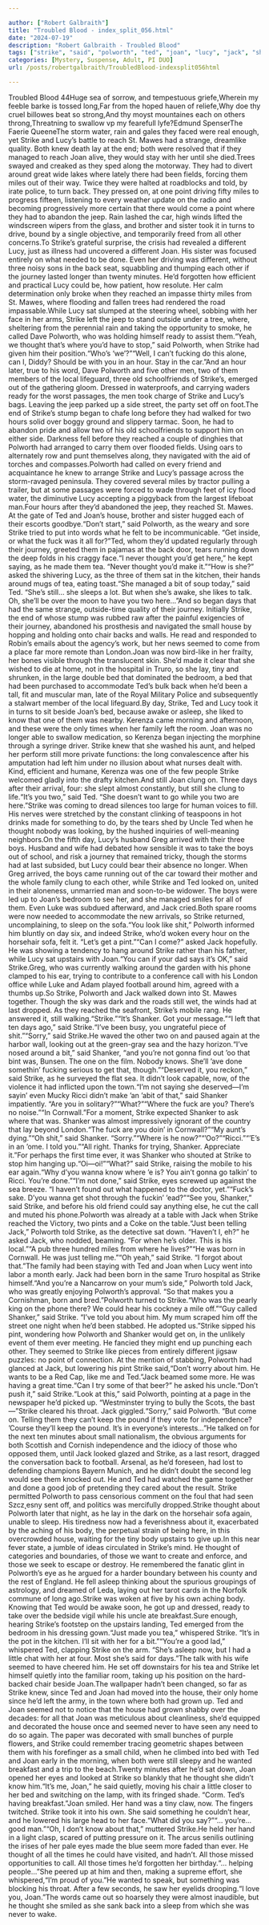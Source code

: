 ```yaml
---

author: ["Robert Galbraith"]
title: "Troubled Blood - index_split_056.html"
date: "2024-07-19"
description: "Robert Galbraith - Troubled Blood"
tags: ["strike", "said", "polworth", "ted", "joan", "lucy", "jack", "shanker", "thought", "two", "back", "around", "mile", "three", "could", "house", "get", "day", "still", "would", "told", "one", "journey", "reached", "sat"]
categories: [Mystery, Suspense, Adult, PI DUO]
url: /posts/robertgalbraith/TroubledBlood-indexsplit056html

---
```



Troubled Blood
44Huge sea of sorrow, and tempestuous griefe,Wherein my feeble barke is tossed long,Far from the hoped hauen of reliefe,Why doe thy cruel billowes beat so strong,And thy moyst mountaines each on others throng,Threatning to swallow vp my fearefull lyfe?Edmund SpenserThe Faerie QueeneThe storm water, rain and gales they faced were real enough, yet Strike and Lucy’s battle to reach St. Mawes had a strange, dreamlike quality. Both knew death lay at the end; both were resolved that if they managed to reach Joan alive, they would stay with her until she died.Trees swayed and creaked as they sped along the motorway. They had to divert around great wide lakes where lately there had been fields, forcing them miles out of their way. Twice they were halted at roadblocks and told, by irate police, to turn back. They pressed on, at one point driving fifty miles to progress fifteen, listening to every weather update on the radio and becoming progressively more certain that there would come a point where they had to abandon the jeep. Rain lashed the car, high winds lifted the windscreen wipers from the glass, and brother and sister took it in turns to drive, bound by a single objective, and temporarily freed from all other concerns.To Strike’s grateful surprise, the crisis had revealed a different Lucy, just as illness had uncovered a different Joan. His sister was focused entirely on what needed to be done. Even her driving was different, without three noisy sons in the back seat, squabbling and thumping each other if the journey lasted longer than twenty minutes. He’d forgotten how efficient and practical Lucy could be, how patient, how resolute. Her calm determination only broke when they reached an impasse thirty miles from St. Mawes, where flooding and fallen trees had rendered the road impassable.While Lucy sat slumped at the steering wheel, sobbing with her face in her arms, Strike left the jeep to stand outside under a tree, where, sheltering from the perennial rain and taking the opportunity to smoke, he called Dave Polworth, who was holding himself ready to assist them.“Yeah, we thought that’s where you’d have to stop,” said Polworth, when Strike had given him their position.“Who’s ‘we’?”“Well, I can’t fucking do this alone, can I, Diddy? Should be with you in an hour. Stay in the car.”And an hour later, true to his word, Dave Polworth and five other men, two of them members of the local lifeguard, three old schoolfriends of Strike’s, emerged out of the gathering gloom. Dressed in waterproofs, and carrying waders ready for the worst passages, the men took charge of Strike and Lucy’s bags. Leaving the jeep parked up a side street, the party set off on foot.The end of Strike’s stump began to chafe long before they had walked for two hours solid over boggy ground and slippery tarmac. Soon, he had to abandon pride and allow two of his old schoolfriends to support him on either side. Darkness fell before they reached a couple of dinghies that Polworth had arranged to carry them over flooded fields. Using oars to alternately row and punt themselves along, they navigated with the aid of torches and compasses.Polworth had called on every friend and acquaintance he knew to arrange Strike and Lucy’s passage across the storm-ravaged peninsula. They covered several miles by tractor pulling a trailer, but at some passages were forced to wade through feet of icy flood water, the diminutive Lucy accepting a piggyback from the largest lifeboat man.Four hours after they’d abandoned the jeep, they reached St. Mawes. At the gate of Ted and Joan’s house, brother and sister hugged each of their escorts goodbye.“Don’t start,” said Polworth, as the weary and sore Strike tried to put into words what he felt to be incommunicable. “Get inside, or what the fuck was it all for?”Ted, whom they’d updated regularly through their journey, greeted them in pajamas at the back door, tears running down the deep folds in his craggy face.“I never thought you’d get here,” he kept saying, as he made them tea. “Never thought you’d make it.”“How is she?” asked the shivering Lucy, as the three of them sat in the kitchen, their hands around mugs of tea, eating toast.“She managed a bit of soup today,” said Ted. “She’s still… she sleeps a lot. But when she’s awake, she likes to talk. Oh, she’ll be over the moon to have you two here…”And so began days that had the same strange, outside-time quality of their journey. Initially Strike, the end of whose stump was rubbed raw after the painful exigencies of their journey, abandoned his prosthesis and navigated the small house by hopping and holding onto chair backs and walls. He read and responded to Robin’s emails about the agency’s work, but her news seemed to come from a place far more remote than London.Joan was now bird-like in her frailty, her bones visible through the translucent skin. She’d made it clear that she wished to die at home, not in the hospital in Truro, so she lay, tiny and shrunken, in the large double bed that dominated the bedroom, a bed that had been purchased to accommodate Ted’s bulk back when he’d been a tall, fit and muscular man, late of the Royal Military Police and subsequently a stalwart member of the local lifeguard.By day, Strike, Ted and Lucy took it in turns to sit beside Joan’s bed, because awake or asleep, she liked to know that one of them was nearby. Kerenza came morning and afternoon, and these were the only times when her family left the room. Joan was no longer able to swallow medication, so Kerenza began injecting the morphine through a syringe driver. Strike knew that she washed his aunt, and helped her perform still more private functions: the long convalescence after his amputation had left him under no illusion about what nurses dealt with. Kind, efficient and humane, Kerenza was one of the few people Strike welcomed gladly into the drafty kitchen.And still Joan clung on. Three days after their arrival, four: she slept almost constantly, but still she clung to life.“It’s you two,” said Ted. “She doesn’t want to go while you two are here.”Strike was coming to dread silences too large for human voices to fill. His nerves were stretched by the constant clinking of teaspoons in hot drinks made for something to do, by the tears shed by Uncle Ted when he thought nobody was looking, by the hushed inquiries of well-meaning neighbors.On the fifth day, Lucy’s husband Greg arrived with their three boys. Husband and wife had debated how sensible it was to take the boys out of school, and risk a journey that remained tricky, though the storms had at last subsided, but Lucy could bear their absence no longer. When Greg arrived, the boys came running out of the car toward their mother and the whole family clung to each other, while Strike and Ted looked on, united in their aloneness, unmarried man and soon-to-be widower. The boys were led up to Joan’s bedroom to see her, and she managed smiles for all of them. Even Luke was subdued afterward, and Jack cried.Both spare rooms were now needed to accommodate the new arrivals, so Strike returned, uncomplaining, to sleep on the sofa.“You look like shit,” Polworth informed him bluntly on day six, and indeed Strike, who’d woken every hour on the horsehair sofa, felt it. “Let’s get a pint.”“Can I come?” asked Jack hopefully. He was showing a tendency to hang around Strike rather than his father, while Lucy sat upstairs with Joan.“You can if your dad says it’s OK,” said Strike.Greg, who was currently walking around the garden with his phone clamped to his ear, trying to contribute to a conference call with his London office while Luke and Adam played football around him, agreed with a thumbs up.So Strike, Polworth and Jack walked down into St. Mawes together. Though the sky was dark and the roads still wet, the winds had at last dropped. As they reached the seafront, Strike’s mobile rang. He answered it, still walking.“Strike.”“It’s Shanker. Got your message.”“I left that ten days ago,” said Strike.“I’ve been busy, you ungrateful piece of shit.”“Sorry,” said Strike.He waved the other two on and paused again at the harbor wall, looking out at the green-gray sea and the hazy horizon.“I’ve nosed around a bit,” said Shanker, “and you’re not gonna find out ’oo that bint was, Bunsen. The one on the film. Nobody knows. She’ll ’ave done somethin’ fucking serious to get that, though.”“Deserved it, you reckon,” said Strike, as he surveyed the flat sea. It didn’t look capable, now, of the violence it had inflicted upon the town.“I’m not saying she deserved—I’m sayin’ even Mucky Ricci didn’t make ’an ’abit of that,” said Shanker impatiently. “Are you in solitary?”“What?”“Where the fuck are you? There’s no noise.”“In Cornwall.”For a moment, Strike expected Shanker to ask where that was. Shanker was almost impressively ignorant of the country that lay beyond London.“The fuck are you doin’ in Cornwall?”“My aunt’s dying.”“Oh shit,” said Shanker. “Sorry.”“Where is he now?”“’Oo?”“Ricci.”“’E’s in an ’ome. I told you.”“All right. Thanks for trying, Shanker. Appreciate it.”For perhaps the first time ever, it was Shanker who shouted at Strike to stop him hanging up.“Oi—oi!”“What?” said Strike, raising the mobile to his ear again.“Why d’you wanna know where ’e is? You ain’t gonna go talkin’ to Ricci. You’re done.”“I’m not done,” said Strike, eyes screwed up against the sea breeze. “I haven’t found out what happened to the doctor, yet.”“Fuck’s sake. D’you wanna get shot through the fuckin’ ’ead?”“See you, Shanker,” said Strike, and before his old friend could say anything else, he cut the call and muted his phone.Polworth was already at a table with Jack when Strike reached the Victory, two pints and a Coke on the table.“Just been telling Jack,” Polworth told Strike, as the detective sat down. “Haven’t I, eh?” he asked Jack, who nodded, beaming. “For when he’s older. This is his local.”“A pub three hundred miles from where he lives?”“He was born in Cornwall. He was just telling me.”“Oh yeah,” said Strike. “I forgot about that.”The family had been staying with Ted and Joan when Lucy went into labor a month early. Jack had been born in the same Truro hospital as Strike himself.“And you’re a Nancarrow on your mum’s side,” Polworth told Jack, who was greatly enjoying Polworth’s approval. “So that makes you a Cornishman, born and bred.”Polworth turned to Strike.“Who was the pearly king on the phone there? We could hear his cockney a mile off.”“Guy called Shanker,” said Strike. “I’ve told you about him. My mum scraped him off the street one night when he’d been stabbed. He adopted us.”Strike sipped his pint, wondering how Polworth and Shanker would get on, in the unlikely event of them ever meeting. He fancied they might end up punching each other. They seemed to Strike like pieces from entirely different jigsaw puzzles: no point of connection. At the mention of stabbing, Polworth had glanced at Jack, but lowering his pint Strike said,“Don’t worry about him. He wants to be a Red Cap, like me and Ted.”Jack beamed some more. He was having a great time.“Can I try some of that beer?” he asked his uncle.“Don’t push it,” said Strike.“Look at this,” said Polworth, pointing at a page in the newspaper he’d picked up. “Westminster trying to bully the Scots, the bast—”Strike cleared his throat. Jack giggled.“Sorry,” said Polworth. “But come on. Telling them they can’t keep the pound if they vote for independence? ’Course they’ll keep the pound. It’s in everyone’s interests…”He talked on for the next ten minutes about small nationalism, the obvious arguments for both Scottish and Cornish independence and the idiocy of those who opposed them, until Jack looked glazed and Strike, as a last resort, dragged the conversation back to football. Arsenal, as he’d foreseen, had lost to defending champions Bayern Munich, and he didn’t doubt the second leg would see them knocked out. He and Ted had watched the game together and done a good job of pretending they cared about the result. Strike permitted Polworth to pass censorious comment on the foul that had seen Szcz˛esny sent off, and politics was mercifully dropped.Strike thought about Polworth later that night, as he lay in the dark on the horsehair sofa again, unable to sleep. His tiredness now had a feverishness about it, exacerbated by the aching of his body, the perpetual strain of being here, in this overcrowded house, waiting for the tiny body upstairs to give up.In this near fever state, a jumble of ideas circulated in Strike’s mind. He thought of categories and boundaries, of those we want to create and enforce, and those we seek to escape or destroy. He remembered the fanatic glint in Polworth’s eye as he argued for a harder boundary between his county and the rest of England. He fell asleep thinking about the spurious groupings of astrology, and dreamed of Leda, laying out her tarot cards in the Norfolk commune of long ago.Strike was woken at five by his own aching body. Knowing that Ted would be awake soon, he got up and dressed, ready to take over the bedside vigil while his uncle ate breakfast.Sure enough, hearing Strike’s footstep on the upstairs landing, Ted emerged from the bedroom in his dressing gown.“Just made you tea,” whispered Strike. “It’s in the pot in the kitchen. I’ll sit with her for a bit.”“You’re a good lad,” whispered Ted, clapping Strike on the arm. “She’s asleep now, but I had a little chat with her at four. Most she’s said for days.”The talk with his wife seemed to have cheered him. He set off downstairs for his tea and Strike let himself quietly into the familiar room, taking up his position on the hard-backed chair beside Joan.The wallpaper hadn’t been changed, so far as Strike knew, since Ted and Joan had moved into the house, their only home since he’d left the army, in the town where both had grown up. Ted and Joan seemed not to notice that the house had grown shabby over the decades: for all that Joan was meticulous about cleanliness, she’d equipped and decorated the house once and seemed never to have seen any need to do so again. The paper was decorated with small bunches of purple flowers, and Strike could remember tracing geometric shapes between them with his forefinger as a small child, when he climbed into bed with Ted and Joan early in the morning, when both were still sleepy and he wanted breakfast and a trip to the beach.Twenty minutes after he’d sat down, Joan opened her eyes and looked at Strike so blankly that he thought she didn’t know him.“It’s me, Joan,” he said quietly, moving his chair a little closer to her bed and switching on the lamp, with its fringed shade. “Corm. Ted’s having breakfast.”Joan smiled. Her hand was a tiny claw, now. The fingers twitched. Strike took it into his own. She said something he couldn’t hear, and he lowered his large head to her face.“What did you say?”“… you’re… good man.”“Oh, I don’t know about that,” muttered Strike.He held her hand in a light clasp, scared of putting pressure on it. The arcus senilis outlining the irises of her pale eyes made the blue seem more faded than ever. He thought of all the times he could have visited, and hadn’t. All those missed opportunities to call. All those times he’d forgotten her birthday.“… helping people…”She peered up at him and then, making a supreme effort, she whispered,“I’m proud of you.”He wanted to speak, but something was blocking his throat. After a few seconds, he saw her eyelids drooping.“I love you, Joan.”The words came out so hoarsely they were almost inaudible, but he thought she smiled as she sank back into a sleep from which she was never to wake.
